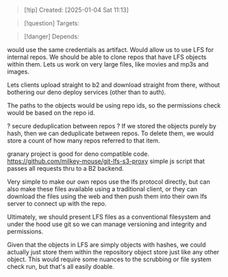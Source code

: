 
>[!tip] Created: [2025-01-04 Sat 11:13]

>[!question] Targets: 

>[!danger] Depends: 

would use the same credentials as artifact.
Would allow us to use LFS for internal repos.
We should be able to clone repos that have LFS objects within them.
Lets us work on very large files, like movies and mp3s and images.

Lets clients upload straight to b2 and download straight from there, without bothering our deno deploy services (other than to auth).

The paths to the objects would be using repo ids, so the permissions check would be based on the repo id.

? secure deduplication between repos ? 
If we stored the objects purely by hash, then we can deduplicate between repos.
To delete them, we would store a count of how many repos referred to that item.


granary project is good for deno compatible code.
https://github.com/milkey-mouse/git-lfs-s3-proxy simple js script that passes all requests thru to a B2 backend.

Very simple to make our own repos use the lfs protocol directly, but can also make these files available using a traditional client, or they can download the files using the web and then push them into their own lfs server to connect up with the repo.

Ultimately, we should present LFS files as a conventional filesystem and under the hood use git so we can manage versioning and integrity and permissions.

Given that the objects in LFS are simply objects with hashes, we could actually just store them within the repository object store just like any other object. This would require some nuances to the scrubbing or file system check run, but that's all easily doable.